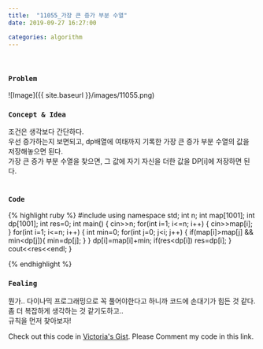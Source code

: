 ```yaml
---
title:  "11055_가장 큰 증가 부분 수열"
date: 2019-09-27 16:27:00

categories: algorithm
---
```


<br>

### `Problem`
![Image]({{ site.baseurl }}/images/11055.png)
<br>

### `Concept & Idea`
조건은 생각보다 간단하다. <br>
우선 증가하는지 보면되고, dp배열에 여태까지 기록한 가장 큰 증가 부분 수열의 값을 저장해놓으면 된다. <br>
가장 큰 증가 부분 수열을 찾으면, 그 값에 자기 자신을 더한 값을 DP[i]에 저장하면 된다. <br>
<br>

### `Code`
{% highlight ruby %}
#include <iostream>
using namespace std;
int n;
int map[1001];
int dp[1001];
int res=0;
int main() {
    cin>>n;
    for(int i=1; i<=n; i++) {
        cin>>map[i];
    }
    for(int i=1; i<=n; i++) {
        int min=0;
        for(int j=0; j<i; j++) {
            if(map[i]>map[j] && min<dp[j]){
                min=dp[j];
            }
        }
        dp[i]=map[i]+min;
        if(res<dp[i])
            res=dp[i];
    }
    cout<<res<<endl;
}

{% endhighlight %}
<br>

### `Fealing`
뭔가.. 다이나믹 프로그래밍으로 꼭 풀어야한다고 하니까 코드에 손대기가 힘든 것 같다.<br>
좀 더 복잡하게 생각하는 것 같기도하고..<br>
규칙을 먼저 찾아보자!<br>

Check out this code in [Victoria's Gist][Vic's gist]. Please Comment my code in this link.

[Vic's gist]: https://gist.github.com/victoriagjh/49cdb98851c7c388354adf97062129ec
